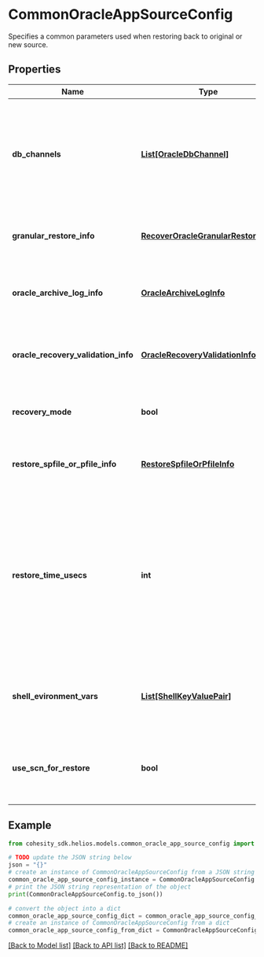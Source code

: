 # CommonOracleAppSourceConfig

Specifies a common parameters used when restoring back to original or new source.

## Properties

Name | Type | Description | Notes
------------ | ------------- | ------------- | -------------
**db_channels** | [**List[OracleDbChannel]**](OracleDbChannel.md) | Specifies the Oracle database node channels info. If not specified, the default values assigned by the server are applied to all the databases. | [optional] 
**granular_restore_info** | [**RecoverOracleGranularRestoreInfo**](RecoverOracleGranularRestoreInfo.md) | Specifies information about list of objects (PDBs) to restore. | [optional] 
**oracle_archive_log_info** | [**OracleArchiveLogInfo**](OracleArchiveLogInfo.md) | Specifies Range in Time, Scn or Sequence to restore archive logs of a DB. | [optional] 
**oracle_recovery_validation_info** | [**OracleRecoveryValidationInfo**](OracleRecoveryValidationInfo.md) | Specifies parameters related to Oracle Recovery Validation. | [optional] 
**recovery_mode** | **bool** | Specifies if database should be left in recovery mode. | [optional] 
**restore_spfile_or_pfile_info** | [**RestoreSpfileOrPfileInfo**](RestoreSpfileOrPfileInfo.md) | Specifies parameters related to spfile/pfile restore. | [optional] 
**restore_time_usecs** | **int** | Specifies the time in the past to which the Oracle db needs to be restored. This allows for granular recovery of Oracle databases. If this is not set, the Oracle db will be restored from the full/incremental snapshot. | [optional] 
**shell_evironment_vars** | [**List[ShellKeyValuePair]**](ShellKeyValuePair.md) | Specifies key value pairs of shell variables which defines the restore shell environment. | [optional] 
**use_scn_for_restore** | **bool** | Specifies whether database recovery performed should use scn value or not. | [optional] 

## Example

```python
from cohesity_sdk.helios.models.common_oracle_app_source_config import CommonOracleAppSourceConfig

# TODO update the JSON string below
json = "{}"
# create an instance of CommonOracleAppSourceConfig from a JSON string
common_oracle_app_source_config_instance = CommonOracleAppSourceConfig.from_json(json)
# print the JSON string representation of the object
print(CommonOracleAppSourceConfig.to_json())

# convert the object into a dict
common_oracle_app_source_config_dict = common_oracle_app_source_config_instance.to_dict()
# create an instance of CommonOracleAppSourceConfig from a dict
common_oracle_app_source_config_from_dict = CommonOracleAppSourceConfig.from_dict(common_oracle_app_source_config_dict)
```
[[Back to Model list]](../README.md#documentation-for-models) [[Back to API list]](../README.md#documentation-for-api-endpoints) [[Back to README]](../README.md)


